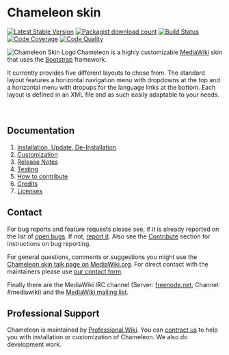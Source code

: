 # Chameleon skin

[![Latest Stable Version](https://poser.pugx.org/mediawiki/chameleon-skin/version.png)](https://packagist.org/packages/mediawiki/chameleon-skin)
[![Packagist download count](https://poser.pugx.org/mediawiki/chameleon-skin/d/total.png)](https://packagist.org/packages/mediawiki/chameleon-skin)
[![Build Status](https://travis-ci.org/ProfessionalWiki/chameleon.svg?branch=master)](https://travis-ci.org/ProfessionalWiki/chameleon)
[![Code Coverage](https://scrutinizer-ci.com/g/ProfessionalWiki/chameleon/badges/coverage.png?b=master)](https://scrutinizer-ci.com/g/ProfessionalWiki/chameleon/?branch=master)
[![Code Quality](https://scrutinizer-ci.com/g/ProfessionalWiki/chameleon/badges/quality-score.png?b=master)](https://scrutinizer-ci.com/g/ProfessionalWiki/chameleon/?branch=master)

<img src='https://upload.wikimedia.org/wikipedia/mediawiki/thumb/3/31/Chameleon.svg/220px-Chameleon.svg.png' style='float:left;' align="left" title='Chameleon Skin Logo'>

Chameleon is a highly customizable [MediaWiki][mw] skin that uses the
[Bootstrap][twbs] framework.

It currently provides five different layouts to chose from. The standard layout
features a horizontal navigation menu with dropdowns at the top and a horizontal
menu with dropups for the language links at the bottom. Each layout is defined
in an XML file and as such easily adaptable to your needs.
<br/>
<br/>
<br/>

## Documentation

1. [Installation, Update, De-Installation](docs/installation.md)
2. [Customization](docs/customization.md)
3. [Release Notes](docs/release-notes.md)
4. [Testing](docs/testing.md)
5. [How to contribute](docs/contribute.md)
6. [Credits](docs/credits.md)
7. [Licenses](docs/licenses.md)

## Contact

For bug reports and feature requests please see, if it is already reported on
the list of [open bugs][open bugs]. If not, [report it][report bugs]. Also see the
[Contribute](contribute.md) section for instructions on bug reporting.

For general questions, comments or suggestions you might use the [Chameleon skin
talk page on MediaWiki.org][chameleon-talk]. For direct contact with the maintainers
please use [our contact form][contact-form].

Finally there are the MediaWiki IRC channel (Server: [freenode.net][irc],
Channel: #mediawiki) and the [MediaWiki mailing list][mw-ml]. 

## Professional Support

Chameleon is maintained by [Professional.Wiki](https://professional.wiki).
You can [contract us][contact-form] to help you with installation or customization of Chameleon.
We also do development work.

[mw]: https://www.mediawiki.org
[mw-chameleon]: https://www.mediawiki.org/wiki/Skin:Chameleon
[mw-chameleon-talk]: https://www.mediawiki.org/wiki/Skin_talk:Chameleon
[composer]: https://getcomposer.org/
[twbs]: http://getbootstrap.com/
[license]: https://www.gnu.org/copyleft/gpl.html

[open bugs]: https://github.com/ProfessionalWiki/chameleon/issues
[report bugs]: https://github.com/ProfessionalWiki/chameleon/issues/new
[chameleon-talk]: https://www.mediawiki.org/wiki/Skin_talk:Chameleon
[contact-form]: https://professional.wiki/en/contact
[irc]: http://webchat.freenode.net/
[mw-ml]: https://lists.wikimedia.org/mailman/listinfo/mediawiki-l
